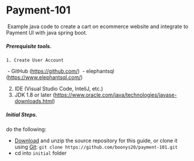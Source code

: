 # Payment-101

​	   Example java code to create a cart on ecommerce website and integrate to Payment UI with java spring boot.

##### Prerequisite tools.
  	1. Create User Account
​		   - GitHub  (https://github.com/)
​          - elephantsql (https://www.elephantsql.com/)

   2. IDE (Visual Studio Code, InteliJ, etc.)
   3. JDK 1.8 or later (https://www.oracle.com/java/technologies/javase-downloads.html)

##### Initial Steps. 

do the following:
- [Download](https://github.com/boonys20/payment-101/archive/master.zip) and unzip the source repository for this guide, or clone it using [Git](https://spring.io/understanding/Git): `git clone https://github.com/boonys20/payment-101.git`
- cd into `initial` folder





 


